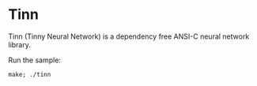 # Tinn

Tinn (Tinny Neural Network) is a dependency free ANSI-C neural network library.

Run the sample:

    make; ./tinn
